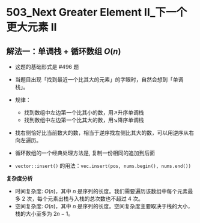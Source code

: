 # 503_Next Greater Element II_下一个更大元素 II

## 解法一：单调栈 + 循环数组 $O(n)$

- 这题的基础形式是 #496 题

- 当题目出现「找到最近一个比其大的元素」的字眼时，自然会想到「单调栈」。
- 规律：
  - 找到数组中左边第一个比其小的数，用↗升序单调栈
  - 找到数组中左边第一个比其大的数，用↘降序单调栈
- 找右侧恰好比当前数大的数，相当于逆序找左侧比其大的数，可以用逆序从右向左遍历。
- 循环数组的一个经典处理方法是, 复制一份相同的追加到后面
- `vector::insert()` 的用法：`vec.insert(pos, nums.begin(), nums.end())`

**复杂度分析**

- 时间复杂度: $O(n)$，其中 $n$ 是序列的长度。我们需要遍历该数组中每个元素最多 $2$ 次，每个元素出栈与入栈的总次数也不超过 $4$ 次。
- 空间复杂度: $O(n)$，其中 $n$ 是序列的长度。空间复杂度主要取决于栈的大小，栈的大小至多为 $2n-1$。